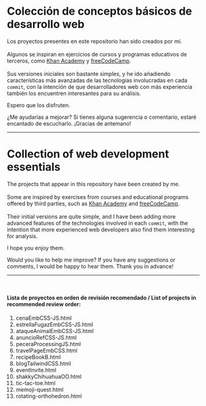 # Colección de conceptos básicos de desarrollo web
Los proyectos presentes en este repositorio han sido creados por mí.<br /><br />
Algunos se inspiran en ejercicios de cursos y programas educativos de terceros, como [Khan Academy](https://www.khanacademy.org/) y [freeCodeCamp](https://www.freecodecamp.org/).<br /><br />
Sus versiones iniciales son bastante simples, y he ido añadiendo características más avanzadas de las tecnologías involucradas en cada `commit`, con la intención de que desarrolladores web con más experiencia también los encuentren interesantes para su análisis.
<!-- También crea una línea en blanco -->
Espero que los disfruten.

¿Me ayudarías a mejorar? Si tienes alguna sugerencia o comentario, estaré encantado de escucharlo. ¡Gracias de antemano!
<hr />

# Collection of web development essentials
The projects that appear in this repository have been created by me.<br /><br />
Some are inspired by exercises from courses and educational programs offered by third parties, such as [Khan Academy](https://www.khanacademy.org/) and [freeCodeCamp](https://www.freecodecamp.org/).<br /><br />
Their initial versions are quite simple, and I have been adding more advanced features of the technologies involved in each `commit`, with the intention that more experienced web developers also find them interesting for analysis.
<!-- This also creates a blank line -->
I hope you enjoy them.

Would you like to help me improve? If you have any suggestions or comments, I would be happy to hear them. Thank you in advance!
<hr /><br />

#### Lista de proyectos en orden de revisión recomendado / List of projects in recommended review order:

 1) cenaEmbCSS-JS.html
 2) estrellaFugazEmbCSS-JS.html
 3) ataqueAnimalEmbCSS-JS.html
 4) anuncioRefCSS-JS.html
 5) peceraProcessingJS.html
 6) travelPageEmbCSS.html
 7) recipeBookB.html
 8) blogTailwindCSS.html
 9) eventInvite.html
10) shakkyChihuahuaOO.html
11) tic-tac-toe.html
12) memoji-quest.html
13) rotating-orthohedron.html
